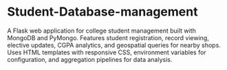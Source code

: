 # Student-Database-management
A Flask web application for college student management built with MongoDB and PyMongo. Features student registration, record viewing, elective updates, CGPA analytics, and geospatial queries for nearby shops. Uses HTML templates with responsive CSS, environment variables for configuration, and aggregation pipelines for data analysis.
